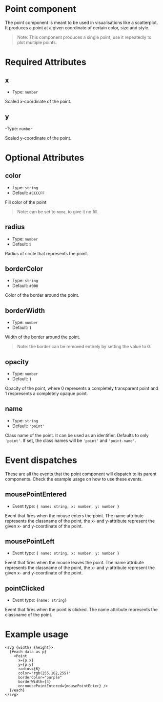 # Point component

The point component is meant to be used in visualisations like a scatterplot. It produces a point at a given coordinate of certain color, size and style.

> Note: This component produces a single point, use it repeatedly to plot multiple points.

# Required Attributes

## x

- Type: `number`

Scaled x-coordinate of the point.

## y

-Type: `number`

Scaled y-coordinate of the point.

# Optional Attributes

## color

- Type: `string`
- Default: `#CCCCFF`

Fill color of the point

> Note: can be set to `none`, to give it no fill.

## radius

- Type: `number`
- Default: `5`

Radius of circle that represents the point.

## borderColor

- Type: `string`
- Default: `#000`

Color of the border around the point.

## borderWidth

- Type: `number`
- Default: `1`

Width of the border around the point.

> Note: the border can be removed entirely by setting the value to 0.

## opacity

- Type: `number`
- Default: `1`

Opacity of the point, where 0 represents a completely transparent point and 1 respresents a completely opaque point.

## name

- Type: `string`
- Default: `'point'`

Class name of the point. It can be used as an identifier. Defaults to only `'point'`. If set, the class names will be `'point'` and `'point-name'`.

# Event dispatches

These are all the events that the point component will dispatch to its parent components. Check the example usage on how to use these events.

## mousePointEntered

- Event type: `{ name: string, x: number, y: number }`

Event that fires when the mouse enters the point. The name attribute represents the classname of the point, the x- and y-attribute represent the given x- and y-coordinate of the point.

## mousePointLeft

- Event type: `{ name: string, x: number, y: number }`

Event that fires when the mouse leaves the point. The name attribute represents the classname of the point, the x- and y-attribute represent the given x- and y-coordinate of the point.

## pointClicked

- Event type: `{name: string}`

Event that fires when the point is clicked. The name attribute represents the classname of the point.

# Example usage

```svelte
<svg {width} {height}>
  {#each data as p}
    <Point
      x={p.x}
      y={p.y}
      radius={6}
      color="rgb(255,102,255)"
      borderColor="purple"
      borderWidth={4}
      on:mousePointEntered={mousePointEnter} />
  {/each}
</svg>
```
